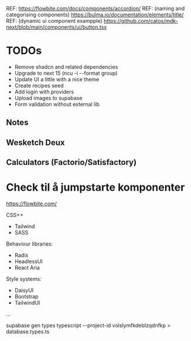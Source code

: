 REF: https://flowbite.com/docs/components/accordion/
REF: (naming and categorising components) https://bulma.io/documentation/elements/title/
REF: (dynamic ui component exampple) https://github.com/catos/mdk-next/blob/main/components/ui/button.tsx

# TODOs

- Remove shadcn and related dependencies
- Upgrade to next 15 (ncu -i --format group)
- Update UI a little with a nice theme
- Create recipes seed
- Add login with providers
- Upload images to supabase
- Form validation without external lib

## Notes

## Wesketch Deux

## Calculators (Factorio/Satisfactory)

# Check til å jumpstarte komponenter

https://flowbite.com/

CSS++

- Tailwind
- SASS

Behaviour libraries:

- Radix
- HeadlessUI
- React Aria

Style systems:

- DaisyUI
- Bootstrap
- TailwindUI

...

supabase gen types typescript --project-id volslymfkdeblzqdnfkp > database.types.ts
